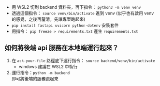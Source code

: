

- 用 WSL2 切到 backend 資料夾，再下指令： `python3 -m venv venv`
- 透過這個指令： `source venv/bin/activate` 進到 venv (似乎也有啟用 venv 的感覺，之後再釐清，先讓專案跑起來)
- `pip install fastapi uvicorn python-dotenv` 安裝套件
- 用指令： `pip freeze > requirements.txt` 產生 `requirements.txt`



## 如何將後端 api 服務在本地端運行起來？
1. 在 `ask-your-file` 路徑底下運行指令： `source backend/venv/bin/activate`
   - windows 建議在 WSL2 中執行
2. 運行指令：`python -m backend`  
  即可將後端的服務跑起來


